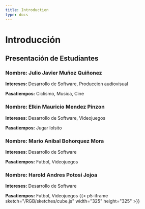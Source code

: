 ```yaml
---
title: Introduction
type: docs
---
```


# Introducción

## Presentación de Estudiantes

### **Nombre:** Julio Javier Muñoz Quiñonez
**Intereses:** Desarrollo de Software, Produccion audiovisual 

**Pasatiempos:** Ciclismo, Musica, Cine


### **Nombre:** Elkin Mauricio Mendez Pinzon
**Intereses:** Desarrollo de Software, Videojuegos

**Pasatiempos:** Jugar lolsito 


### **Nombre:**  Mario Anibal Bohorquez Mora
**Intereses:** Desarrollo de Software

**Pasatiempos:** Futbol, Videojuegos

### **Nombre:**  Harold Andres Potosi Jojoa
**Intereses:** Desarrollo de Software

**Pasatiempos:** Futbol, Videojuegos
{{< p5-iframe sketch="/RGB/sketches/cube.js" width="325" height="325" >}}
